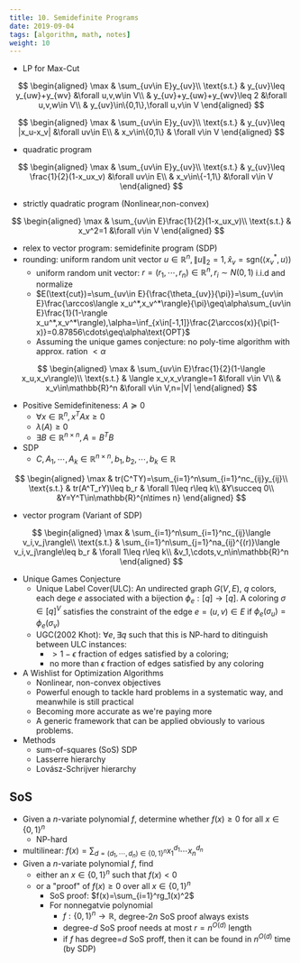 ```yaml
---
title: 10. Semidefinite Programs
date: 2019-09-04
tags: [algorithm, math, notes]
weight: 10
---
```


* LP for Max-Cut 

$$
\begin{aligned}
\max & \sum_{uv\in E}y_{uv}\\
\text{s.t.} & y_{uv}\leq y_{uw}+y_{wv} &\forall u,v,w\in V\\
& y_{uv}+y_{uw}+y_{wv}\leq 2 &\forall u,v,w\in V\\
& y_{uv}\in\{0,1\},\forall u,v\in V
\end{aligned}
$$

$$
\begin{aligned}
\max & \sum_{uv\in E}y_{uv}\\
\text{s.t.} & y_{uv}\leq |x_u-x_v| &\forall uv\in E\\
& x_v\in\{0,1\} & \forall v\in V
\end{aligned}
$$

* quadratic program

$$
\begin{aligned}
\max & \sum_{uv\in E}y_{uv}\\
\text{s.t.} & y_{uv}\leq \frac{1}{2}(1-x_ux_v) &\forall uv\in E\\
& x_v\in\{-1,1\} &\forall v\in V
\end{aligned}
$$

* strictly quadratic program (Nonlinear,non-convex)

$$
\begin{aligned}
\max & \sum_{uv\in E}\frac{1}{2}(1-x_ux_v)\\
\text{s.t.} & x_v^2=1 &\forall v\in V
\end{aligned}
$$

* relex to vector program: semidefinite program (SDP)
* rounding: uniform random unit vector $u\in\mathbb{R}^n,\|u\|_2=1,\hat x_v=\text{sgn}(\langle x_v^*,u\rangle)$
  * uniform random unit vector: $r=(r_1,\cdots,r_n)\in\mathbb{R}^n,r_i\sim N(0,1)$ i.i.d and normalize
  * $E(\text{cut})=\sum_{uv\in E}{\frac{\theta_{uv}}{\pi}}=\sum_{uv\in E}\frac{\arccos\langle x_u^*,x_v^*\rangle}{\pi}\geq\alpha\sum_{uv\in E}\frac{1}(1-\rangle x_u^*,x_v^*\rangle),\alpha=\inf_{x\in[-1,1]}\frac{2\arccos(x)}{\pi(1-x)}=0.87856\cdots\geq\alpha\text{OPT}$
  * Assuming the unique games conjecture: no poly-time algorithm with approx. ration $<\alpha$

$$
\begin{aligned}
\max & \sum_{uv\in E}\frac{1}{2}(1-\langle x_u,x_v\rangle)\\
\text{s.t.} & \langle x_v,x_v\rangle=1 &\forall v\in V\\
& x_v\in\mathbb{R}^n &\forall v\in V,n=|V|
\end{aligned}
$$

* Positive Semidefiniteness: $A\succeq 0$
  * $\forall x\in\mathbb{R}^n,x^TAx\geq 0$
  * $\lambda(A)\geq 0$
  * $\exists B\in\mathbb{R}^{n\times n},A=B^TB$
* SDP
  * $C,A_1,\cdots,A_k\in\mathbb{R}^{n\times n},b_1,b_2,\cdots,b_k\in\mathbb{R}$

$$
\begin{aligned}
\max & tr(C^TY)=\sum_{i=1}^n\sum_{i=1}^nc_{ij}y_{ij}\\
\text{s.t.} & tr(A^T_rY)\leq b_r & \forall 1\leq r\leq k\\
&Y\succeq 0\\
&Y=Y^T\in\mathbb{R}^{n\times n}
\end{aligned}
$$

* vector program (Variant of SDP)

$$
\begin{aligned}
\max & \sum_{i=1}^n\sum_{i=1}^nc_{ij}\langle v_i,v_j\rangle\\
\text{s.t.} & \sum_{i=1}^n\sum_{j=1}^na_{ij}^{(r)}\langle v_i,v_j\rangle\leq b_r & \forall 1\leq r\leq k\\
&v_1,\cdots,v_n\in\mathbb{R}^n
\end{aligned}
$$

* Unique Games Conjecture
  * Unique Label Cover(ULC): An undirected graph $G(V,E)$, $q$ colors, each dege $e$ associated with a bijection $\phi_e:[q]\rightarrow[q]$. A coloring $\sigma\in[q]^V$ satisfies the constraint of the edge $e=(u,v)\in E$ if $\phi_{e}(\sigma_u)=\phi_e(\sigma_v)$
  * UGC(2002 Khot): $\forall e,\exists q$ such that this is NP-hard to ditinguish between ULC instances:
    * $>1-\epsilon$ fraction of edges satisfied by a coloring;
    * no more than $\epsilon$ fraction of edges satisfied by any coloring
* A Wishlist for Optimization Algorithms
  * Nonlinear, non-convex objectives
  * Powerful enough to tackle hard problems in a systematic way, and meanwhile is still practical
  * Becoming more accurate as we're paying more
  * A generic framework that can be applied obviously to various problems.
* Methods
  * sum-of-squares (SoS) SDP
  * Lasserre hierarchy
  * Lovász-Schrijver hierarchy

## SoS

* Given a $n$-variate polynomial $f$, determine whether $f(x)\geq 0$ for all $x\in\{0,1\}^n$
  * NP-hard
* multilinear: $f(x)=\sum_{d=(d_1,\cdots,d_n)\in\{0,1\}^n}x_1^{d_1}\cdots x_n^{d_n}$
* Given a $n$-variate polynomial $f$, find
  * either an $x\in\{0,1\}^n$ such that $f(x)<0$
  * or a "proof" of $f(x)\geq 0$ over all $x\in\{0,1\}^n$
    * SoS proof: $f(x)=\sum_{i=1}^rg_1(x)^2$
    * For nonnegatvie polynomial
      * $f:\{0,1\}^n\rightarrow\mathbb{R}$, degree-$2n$ SoS proof always exists
      * degree-$d$ SoS proof needs at most $r=n^{O(d)}$ length
      * if $f$ has degree=$d$ SoS proff, then it can be found in $n^{O(d)}$ time (by SDP)
